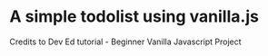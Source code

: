 # A simple todolist using vanilla.js
Credits to Dev Ed tutorial - Beginner Vanilla Javascript Project

